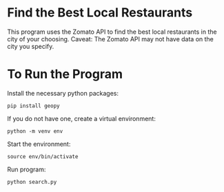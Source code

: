 # Find the Best Local Restaurants
This program uses the Zomato API to find the best local restaurants in the city of your choosing. 
Caveat: The Zomato API may not have data on the city you specify.

# To Run the Program
Install the necessary python packages:

  `pip install geopy`

If you do not have one, create a virtual environment:

  `python -m venv env`

Start the environment:

  `source env/bin/activate`

Run program:

  `python search.py`
  

